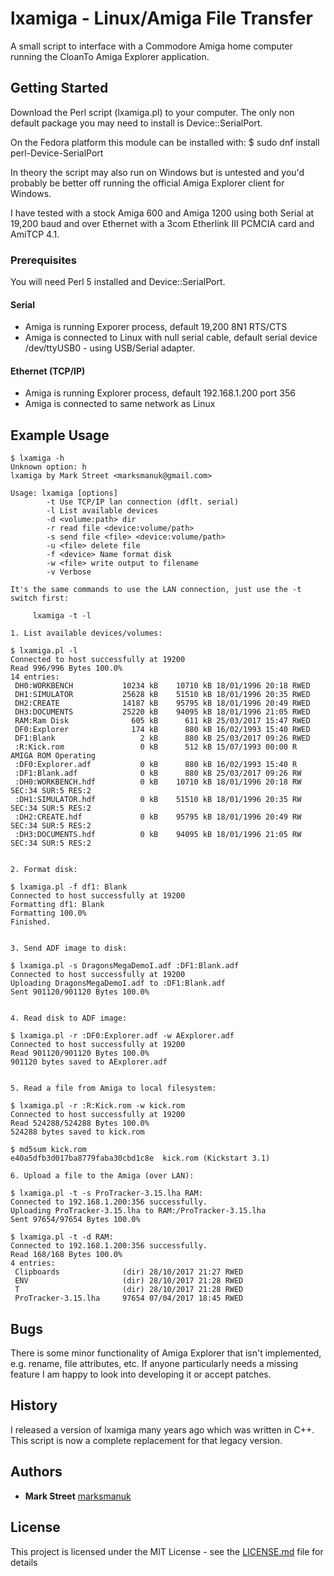 # lxamiga - Linux/Amiga File Transfer

A small script to interface with a Commodore Amiga home computer running the CloanTo Amiga Explorer application.

## Getting Started

Download the Perl script (lxamiga.pl) to your computer.  The only non default package you may need to install is Device::SerialPort.

On the Fedora platform this module can be installed with:
$ sudo dnf install perl-Device-SerialPort

In theory the script may also run on Windows but is untested and you'd probably be better off running the official Amiga Explorer client for Windows.

I have tested with a stock Amiga 600 and Amiga 1200 using both Serial at 19,200 baud and over Ethernet with a 3com Etherlink III PCMCIA card and AmiTCP 4.1.

### Prerequisites

You will need Perl 5 installed and Device::SerialPort.

#### Serial

* Amiga is running Exporer process, default 19,200 8N1 RTS/CTS
* Amiga is connected to Linux with null serial cable, default serial device /dev/ttyUSB0 - using USB/Serial adapter.

#### Ethernet (TCP/IP)

* Amiga is running Explorer process, default 192.168.1.200 port 356
* Amiga is connected to same network as Linux

## Example Usage
```
$ lxamiga -h
Unknown option: h
lxamiga by Mark Street <marksmanuk@gmail.com>

Usage: lxamiga [options]
        -t Use TCP/IP lan connection (dflt. serial)
        -l List available devices
        -d <volume:path> dir
        -r read file <device:volume/path>
        -s send file <file> <device:volume/path>
        -u <file> delete file
        -f <device> Name format disk
        -w <file> write output to filename
        -v Verbose

It's the same commands to use the LAN connection, just use the -t switch first:

     lxamiga -t -l

1. List available devices/volumes:

$ lxamiga.pl -l
Connected to host successfully at 19200
Read 996/996 Bytes 100.0%
14 entries:
 DH0:WORKBENCH           10234 kB    10710 kB 18/01/1996 20:18 RWED                  
 DH1:SIMULATOR           25628 kB    51510 kB 18/01/1996 20:35 RWED                  
 DH2:CREATE              14187 kB    95795 kB 18/01/1996 20:49 RWED                  
 DH3:DOCUMENTS           25220 kB    94095 kB 18/01/1996 21:05 RWED                  
 RAM:Ram Disk              605 kB      611 kB 25/03/2017 15:47 RWED                  
 DF0:Explorer              174 kB      880 kB 16/02/1993 15:40 RWED                  
 DF1:Blank                   2 kB      880 kB 25/03/2017 09:26 RWED                  
 :R:Kick.rom                 0 kB      512 kB 15/07/1993 00:00 R       AMIGA ROM Operating
 :DF0:Explorer.adf           0 kB      880 kB 16/02/1993 15:40 R                     
 :DF1:Blank.adf              0 kB      880 kB 25/03/2017 09:26 RW                    
 :DH0:WORKBENCH.hdf          0 kB    10710 kB 18/01/1996 20:18 RW      SEC:34 SUR:5 RES:2
 :DH1:SIMULATOR.hdf          0 kB    51510 kB 18/01/1996 20:35 RW      SEC:34 SUR:5 RES:2
 :DH2:CREATE.hdf             0 kB    95795 kB 18/01/1996 20:49 RW      SEC:34 SUR:5 RES:2
 :DH3:DOCUMENTS.hdf          0 kB    94095 kB 18/01/1996 21:05 RW      SEC:34 SUR:5 RES:2


2. Format disk:

$ lxamiga.pl -f df1: Blank
Connected to host successfully at 19200
Formatting df1: Blank
Formatting 100.0%
Finished.


3. Send ADF image to disk:

$ lxamiga.pl -s DragonsMegaDemoI.adf :DF1:Blank.adf
Connected to host successfully at 19200
Uploading DragonsMegaDemoI.adf to :DF1:Blank.adf
Sent 901120/901120 Bytes 100.0%


4. Read disk to ADF image:

$ lxamiga.pl -r :DF0:Explorer.adf -w AExplorer.adf
Connected to host successfully at 19200
Read 901120/901120 Bytes 100.0%
901120 bytes saved to AExplorer.adf


5. Read a file from Amiga to local filesystem:

$ lxamiga.pl -r :R:Kick.rom -w kick.rom
Connected to host successfully at 19200
Read 524288/524288 Bytes 100.0%
524288 bytes saved to kick.rom

$ md5sum kick.rom
e40a5dfb3d017ba8779faba30cbd1c8e  kick.rom (Kickstart 3.1)

6. Upload a file to the Amiga (over LAN):

$ lxamiga.pl -t -s ProTracker-3.15.lha RAM:
Connected to 192.168.1.200:356 successfully.
Uploading ProTracker-3.15.lha to RAM:/ProTracker-3.15.lha
Sent 97654/97654 Bytes 100.0%
 
$ lxamiga.pl -t -d RAM:
Connected to 192.168.1.200:356 successfully.
Read 168/168 Bytes 100.0%
4 entries:
 Clipboards              (dir) 28/10/2017 21:27 RWED                  
 ENV                     (dir) 28/10/2017 21:28 RWED                  
 T                       (dir) 28/10/2017 21:28 RWED                  
 ProTracker-3.15.lha     97654 07/04/2017 18:45 RWED                  

```
## Bugs

There is some minor functionality of Amiga Explorer that isn't implemented, e.g. rename, file attributes, etc.  If anyone particularly needs a missing feature I am happy to look into developing it or accept patches.

## History

I released a version of lxamiga many years ago which was written in C++.  This script is now a complete replacement for that legacy version.

## Authors

* **Mark Street** [marksmanuk](https://github.com/marksmanuk)

## License

This project is licensed under the MIT License - see the [LICENSE.md](LICENSE.md) file for details

